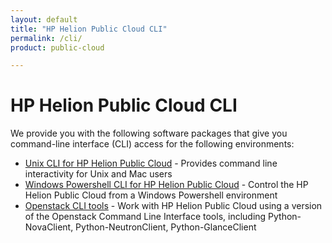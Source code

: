 ```yaml
---
layout: default
title: "HP Helion Public Cloud CLI"
permalink: /cli/
product: public-cloud

---
```

<!--PUBLISHED-->
# HP Helion Public Cloud CLI

We provide you with the following software packages that give you command-line interface (CLI) access for the following environments:

* [Unix CLI for HP Helion Public Cloud](/cli/unix) - Provides command line interactivity for Unix and Mac users
* [Windows Powershell CLI for HP Helion Public Cloud](/cli/windows) - Control the HP Helion Public Cloud from a Windows Powershell environment
* [Openstack CLI tools](/cli/nova) - Work with HP Helion Public Cloud using a version of the Openstack Command Line Interface tools, including Python-NovaClient, Python-NeutronClient, Python-GlanceClient
